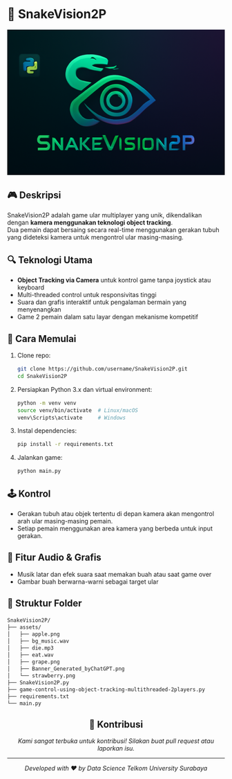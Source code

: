 # 🐍 SnakeVision2P

![SnakeVision2P Banner](assets/Banner_Generated_byChatGPT.png)  <!-- Optional banner image -->

## 🎮 Deskripsi
SnakeVision2P adalah game ular multiplayer yang unik, dikendalikan dengan **kamera menggunakan teknologi object tracking**.  
Dua pemain dapat bersaing secara real-time menggunakan gerakan tubuh yang dideteksi kamera untuk mengontrol ular masing-masing.


## 🔍 Teknologi Utama
- **Object Tracking via Camera** untuk kontrol game tanpa joystick atau keyboard  
- Multi-threaded control untuk responsivitas tinggi  
- Suara dan grafis interaktif untuk pengalaman bermain yang menyenangkan  
- Game 2 pemain dalam satu layar dengan mekanisme kompetitif  

## 🚀 Cara Memulai

1. Clone repo:

   ```bash
   git clone https://github.com/username/SnakeVision2P.git
   cd SnakeVision2P
    ```

2. Persiapkan Python 3.x dan virtual environment:

   ```bash
   python -m venv venv
   source venv/bin/activate  # Linux/macOS
   venv\Scripts\activate     # Windows
   ```

3. Instal dependencies:

   ```bash
   pip install -r requirements.txt
   ```

4. Jalankan game:

   ```bash
   python main.py
   ```


## 🕹️ Kontrol

* Gerakan tubuh atau objek tertentu di depan kamera akan mengontrol arah ular masing-masing pemain.
* Setiap pemain menggunakan area kamera yang berbeda untuk input gerakan.


## 🎵 Fitur Audio & Grafis

* Musik latar dan efek suara saat memakan buah atau saat game over
* Gambar buah berwarna-warni sebagai target ular


## 📂 Struktur Folder

```
SnakeVision2P/
├── assets/                 
│   ├── apple.png
│   ├── bg_music.wav
│   ├── die.mp3
│   ├── eat.wav
│   ├── grape.png
│   ├── Banner_Generated_byChatGPT.png
│   └── strawberry.png
├── SnakeVision2P.py         
├── game-control-using-object-tracking-multithreaded-2players.py 
├── requirements.txt
└── main.py                 
```

<h2 align="center">🤝 Kontribusi</h2>

<p align="center">
  <em>Kami sangat terbuka untuk kontribusi!
Silakan buat pull request atau laporkan isu.</em>
</p>

---


<p align="center">
  <em>Developed with ❤️ by Data Science Telkom University Surabaya</em>
</p>